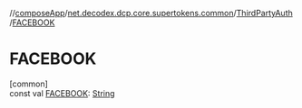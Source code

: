 //[composeApp](../../../index.md)/[net.decodex.dcp.core.supertokens.common](../index.md)/[ThirdPartyAuth](index.md)/[FACEBOOK](-f-a-c-e-b-o-o-k.md)

# FACEBOOK

[common]\
const val [FACEBOOK](-f-a-c-e-b-o-o-k.md): [String](https://kotlinlang.org/api/latest/jvm/stdlib/kotlin/-string/index.html)
